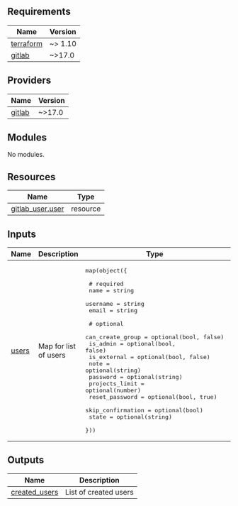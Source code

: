 <!-- BEGIN_TF_DOCS -->
## Requirements

| Name | Version |
|------|---------|
| <a name="requirement_terraform"></a> [terraform](#requirement\_terraform) | ~> 1.10 |
| <a name="requirement_gitlab"></a> [gitlab](#requirement\_gitlab) | ~>17.0 |

## Providers

| Name | Version |
|------|---------|
| <a name="provider_gitlab"></a> [gitlab](#provider\_gitlab) | ~>17.0 |

## Modules

No modules.

## Resources

| Name | Type |
|------|------|
| [gitlab_user.user](https://registry.terraform.io/providers/gitlabhq/gitlab/latest/docs/resources/user) | resource |

## Inputs

| Name | Description | Type | Default | Required |
|------|-------------|------|---------|:--------:|
| <a name="input_users"></a> [users](#input\_users) | Map for list of users | <pre>map(object({<br/><br/>    # required<br/>    name     = string<br/>    username = string<br/>    email    = string<br/><br/>    # optional<br/>    can_create_group  = optional(bool, false)<br/>    is_admin          = optional(bool, false)<br/>    is_external       = optional(bool, false)<br/>    note              = optional(string)<br/>    password          = optional(string)<br/>    projects_limit    = optional(number)<br/>    reset_password    = optional(bool, true)<br/>    skip_confirmation = optional(bool)<br/>    state             = optional(string)<br/>  }))</pre> | n/a | yes |

## Outputs

| Name | Description |
|------|-------------|
| <a name="output_created_users"></a> [created\_users](#output\_created\_users) | List of created users |
<!-- END_TF_DOCS -->